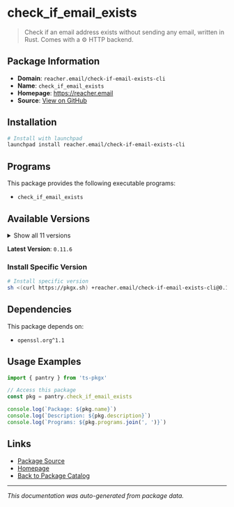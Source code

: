 # check_if_email_exists

> Check if an email address exists without sending any email, written in Rust. Comes with a ⚙️ HTTP backend.

## Package Information

- **Domain**: `reacher.email/check-if-email-exists-cli`
- **Name**: `check_if_email_exists`
- **Homepage**: https://reacher.email
- **Source**: [View on GitHub](https://github.com/pkgxdev/pantry/tree/main/projects/reacher.email/check-if-email-exists-cli/package.yml)

## Installation

```bash
# Install with launchpad
launchpad install reacher.email/check-if-email-exists-cli
```

## Programs

This package provides the following executable programs:

- `check_if_email_exists`

## Available Versions

<details>
<summary>Show all 11 versions</summary>

- `0.11.6`, `0.11.5`, `0.11.4`, `0.11.3`, `0.11.2`
- `0.11.1`, `0.11.0`, `0.10.1`, `0.10.0`, `0.9.1`
- `0.9.0`

</details>

**Latest Version**: `0.11.6`

### Install Specific Version

```bash
# Install specific version
sh <(curl https://pkgx.sh) +reacher.email/check-if-email-exists-cli@0.11.6 -- $SHELL -i
```

## Dependencies

This package depends on:

- `openssl.org^1.1`

## Usage Examples

```typescript
import { pantry } from 'ts-pkgx'

// Access this package
const pkg = pantry.check_if_email_exists

console.log(`Package: ${pkg.name}`)
console.log(`Description: ${pkg.description}`)
console.log(`Programs: ${pkg.programs.join(', ')}`)
```

## Links

- [Package Source](https://github.com/pkgxdev/pantry/tree/main/projects/reacher.email/check-if-email-exists-cli/package.yml)
- [Homepage](https://reacher.email)
- [Back to Package Catalog](../../../package-catalog.md)

---

*This documentation was auto-generated from package data.*
